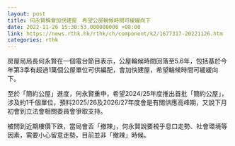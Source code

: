 ```yaml
---
layout: post
title: 何永賢稱會加快建屋　希望公屋輪候時間可緩緩向下
date: 2022-11-26 15:30:53.000000000 +08:00
link: https://news.rthk.hk/rthk/ch/component/k2/1677317-20221126.htm
categories: rthk
---
```


房屋局局長何永賢在一個電台節目表示，公屋輪候時間回落至5.6年，包括基於今年第3季有超過1萬個公屋單位可供編配，會加快建屋，希望輪候時間可緩緩向下。

至於「簡約公屋」進度，何永賢重申，希望2024/25年度推出首批「簡約公屋」，涉及約1千個單位，預料2025/26及2026/27年度會是有關供應高峰期，又說下月初會到立法會相關委員會爭取支持。

被問到近期樓價下跌，當局會否「撤辣」，何永賢說要視乎息口走勢、社會環境等因素，需要小心留意走勢，目前並非「撤辣」時候。

